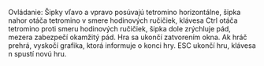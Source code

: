 Ovládanie: Šipky vľavo a vpravo posúvajú tetromino horizontálne,
šipka nahor otáča tetromino v smere hodinových ručičiek,
klávesa Ctrl otáča tetromino proti smeru hodinových ručičiek,
šipka dole zrýchluje pád, mezera zabezpečí okamžitý pád.
Hra sa ukončí zatvorením okna. Ak hráč prehrá, vyskočí grafika,
ktorá informuje o konci hry. ESC ukončí hru, klávesa n spustí novú hru.
